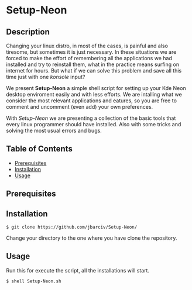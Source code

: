# Setup-Neon

## Description
Changing your linux distro, in most of the cases, is painful and also tiresome, but sometimes it is just necessary. In these situations we are forced to make the effort of remembering all the applications we had installed and try to reinstall them, what in the practice means surfing on internet for hours. But what if we can solve this problem and save all this time just with one *konsole* input?

We present **Setup-Neon** a simple shell script for setting up your Kde Neon desktop enviroment easily and with less efforts. We are intalling what we consider the most relevant applications and eatures, so you are free to comment and uncomment (even add) your own preferences.

With *Setup-Neon* we are presenting a collection of the basic tools that every linux programmer should have installed. Also with some tricks and solving the most usual errors and bugs.

## Table of Contents

- [Prerequisites](#prerequisites)
- [Installation](#installation)
- [Usage](#usage)

## Prerequisites


## Installation

```
$ git clone https://github.com/jbarciv/Setup-Neon/
```
Change your directory to the one where you have clone the repository.

## Usage
Run this for execute the script, all the installations will start.
```
$ shell Setup-Neon.sh
```

